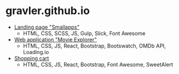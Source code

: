 # gravler.github.io

* [Landing page "Smallapps"](https://gravler.github.io/smallapps/)
  * HTML, CSS, SCSS, JS, Gulp, Slick, Font Awesome
* [Web application "Movie Explorer"](https://movie-explorer-78435.herokuapp.com)
  * HTML, CSS, JS, React, Bootstrap, Bootswatch, OMDb API, Loading.io
* [Shopping cart](https://shopping-cart-8743.herokuapp.com)
  * HTML, CSS, JS, React, Bootstrap, Font Awesome, SweetAlert
